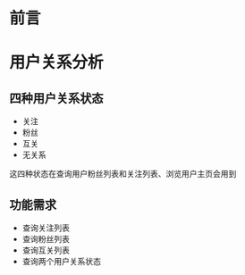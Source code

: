 # 前言

# 用户关系分析
## 四种用户关系状态
- 关注
- 粉丝
- 互关
- 无关系

这四种状态在查询用户粉丝列表和关注列表、浏览用户主页会用到
## 功能需求
- 查询关注列表
- 查询粉丝列表
- 查询互关列表
- 查询两个用户关系状态
<!--stackedit_data:
eyJoaXN0b3J5IjpbMTkyMzE2MTI4MSwtMTg2MDk2OTM5Ml19
-->